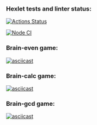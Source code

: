 ### Hexlet tests and linter status:
[![Actions Status](https://github.com/ladadori/frontend-project-lvl1/workflows/hexlet-check/badge.svg)](https://github.com/ladadori/frontend-project-lvl1/actions)

[![Node CI](https://github.com/ladadori/frontend-project-lvl1/workflows/Node%20CI/badge.svg)](https://github.com/ladadori/frontend-project-lvl1/actions)

### Brain-even game:

[![asciicast](https://asciinema.org/a/453114.svg)](https://asciinema.org/a/453114)

### Brain-calc game:

[![asciicast](https://asciinema.org/a/453128.svg)](https://asciinema.org/a/453128)

### Brain-gcd game:

[![asciicast](https://asciinema.org/a/453135.svg)](https://asciinema.org/a/453135)